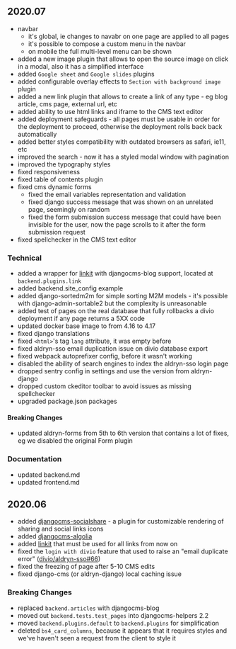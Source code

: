 2020.07
-------------------------------------------------------------------------------

- navbar
    - it's global, ie changes to navabr on one page are applied to all pages
    - it's possible to compose a custom menu in the navbar
    - on mobile the full multi-level menu can be shown
- added a new image plugin that allows to open the source image on click in a modal, also it has a simplified interface
- added `Google sheet` and `Google slides` plugins
- added configurable overlay effects to `Section with background image` plugin
- added a new link plugin that allows to create a link of any type - eg blog article, cms page, external url, etc
- added ability to use html links and iframe to the CMS text editor
- added deployment safeguards - all pages must be usable in order for the deployment to proceed, otherwise the deployment rolls back back automatically
- added better styles compatibility with outdated browsers as safari, ie11, etc
- improved the search - now it has a styled modal window with pagination
- improved the typography styles
- fixed responsiveness
- fixed table of contents plugin
- fixed cms dynamic forms
    - fixed the email variables representation and validation
    - fixed django success message that was shown on an unrelated page, seemingly on random
    - fixed the form submission success message that could have been invisible for the user, now the page scrolls to it after the form submission request
- fixed spellchecker in the CMS text editor

### Technical

- added a wrapper for [linkit](https://github.com/dreipol/linkit) with djangocms-blog support, located at `backend.plugins.link`
- added backend.site_config example
- added django-sortedm2m for simple sorting M2M models - it's possible with django-admin-sortable2 but the complexity is unreasonable
- added test of pages on the real database that fully rollbacks a divio deployment if any page returns a 5XX code 
- updated docker base image to from 4.16 to 4.17
- fixed django translations
- fixed `<html>`'s tag `lang` attribute, it was empty before
- fixed aldryn-sso email duplication issue on divio database export
- fixed webpack autoprefixer config, before it wasn't working
- disabled the ability of search engines to index the aldryn-sso login page
- dropped sentry config in settings and use the version from aldryn-django
- dropped custom ckeditor toolbar to avoid issues as missing spellchecker
- upgraded package.json packages

#### Breaking Changes

- updated aldryn-forms from 5th to 6th version that contains a lot of fixes, eg we disabled the original Form plugin

### Documentation

- updated backend.md
- updated frontend.md

2020.06
-------------------------------------------------------------------------------

- added [djangocms-socialshare](https://gitlab.com/what-digital/djangocms-socialshare) - a plugin for customizable rendering of sharing and social links icons
- added [djangocms-algolia](https://gitlab.com/victor.yunenko/djangocms-algolia)
- added [linkit](https://github.com/dreipol/linkit) that must be used for all links from now on
- fixed the `login with divio` feature that used to raise an "email duplicate error" ([divio/aldryn-sso#66](https://github.com/divio/aldryn-sso/issues/66))
- fixed the freezing of page after 5-10 CMS edits
- fixed django-cms (or aldryn-django) local caching issue

### Breaking Changes

- replaced `backend.articles` with djangocms-blog
- moved out `backend.tests.test_pages` into djangocms-helpers 2.2
- moved `backend.plugins.default` to `backend.plugins` for simplification
- deleted `bs4_card_columns`, because it appears that it requires styles and we've haven't seen a request from the client to style it

